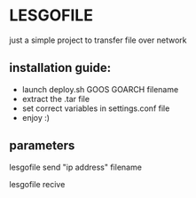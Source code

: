# LESGOFILE
 
just a simple project to transfer file over network 

## installation guide:
- launch deploy.sh GOOS GOARCH filename 
- extract the .tar file
- set correct variables in settings.conf file
- enjoy :)

## parameters
 lesgofile send "ip address" filename

 lesgofile recive
